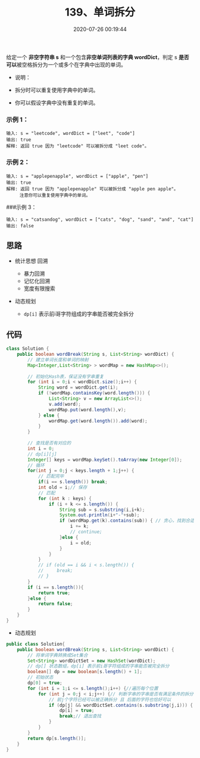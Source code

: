 ﻿---
title: 139、单词拆分
categories:
- leetcode
tags:
  - null
date: 2020-07-26 00:19:44
---

给定一个 **非空字符串 s** 和一个包含**非空单词列表的字典 wordDict**，判定 s **是否可以**被空格拆分为一个或多个在字典中出现的单词。

- 说明：

- 拆分时可以重复使用字典中的单词。
- 你可以假设字典中没有重复的单词。
### 示例 1：

```
输入: s = "leetcode", wordDict = ["leet", "code"]
输出: true
解释: 返回 true 因为 "leetcode" 可以被拆分成 "leet code"。
```
### 示例 2：

```
输入: s = "applepenapple", wordDict = ["apple", "pen"]
输出: true
解释: 返回 true 因为 "applepenapple" 可以被拆分成 "apple pen apple"。
     注意你可以重复使用字典中的单词。
```
###示例 3：

```
输入: s = "catsandog", wordDict = ["cats", "dog", "sand", "and", "cat"]
输出: false
```

<!-- 来源：力扣（LeetCode）
链接：https://leetcode-cn.com/problems/word-break
著作权归领扣网络所有。商业转载请联系官方授权，非商业转载请注明出处。 -->

## 思路
- 统计思想 回溯
  - 暴力回溯
  - 记忆化回溯
  - 宽度有限搜索

- 动态规划
    - `dp[i]`  表示前i哥字符组成的字串能否被完全拆分

## 代码
```java
class Solution {
    public boolean wordBreak(String s, List<String> wordDict) {
        // 建立单词长度和单词的映射
        Map<Integer,List<String> > wordMap = new HashMap<>();
        
        // 初始化Hash表，保证没有字串重复
        for (int i = 0;i < wordDict.size();i++) {
            String word = wordDict.get(i);
            if (!wordMap.containsKey(word.length())) {
                List<String> v = new ArrayList<>();
                v.add(word);
                wordMap.put(word.length(),v);
            } else {
                wordMap.get(word.length()).add(word);
            }
        }
        
        // 查找是否有对应的
        int i = 0;
        // dp[i][j]
        Integer[] keys = wordMap.keySet().toArray(new Integer[0]);
        // 循环
        for(int j = 0;j < keys.length + 1;j++) {
            // 匹配完毕
            if(i == s.length()) break;
            int old = i;// 保存
            // 匹配
            for (int k : keys) {
                if (i + k <= s.length()) {
                    String sub = s.substring(i,i+k);
                    System.out.println(i+"-"+sub);
                    if (wordMap.get(k).contains(sub)) { // 贪心，找到合适的就不找了
                        i += k;
                        // continue;
                    }else {
                        i = old;
                    }
                }
            }
            // if (old == i && i < s.length()) {
            //     break;
            // }
        }
        if (i == s.length()){
            return true;
        }else {
            return false;      
        }
    }
}
```
- 动态规划
```java
public class Solution{
    public boolean wordBreak(String s, List<String> wordDict) {
        // 将单词字典转换成Set集合
        Set<String> wordDictSet = new HashSet(wordDict);
        // dp[] 状态数组，dp[i] 表示前i哥字符组成的字串能否被完全拆分
        boolean[] dp = new boolean[s.length() + 1];
        // 初始状态
        dp[0] = true;
        for (int i = 1;i <= s.length();i++) {//遍历每个位置
            for (int j = 0;j < i;j++) {// 判断字串的字串是否有满足条件的拆分
                // 前j个字符已经可以被正确拆分 且 后面的字符也恰好可以
                if (dp[j] && wordDictSet.contains(s.substring(j,i))) {
                    dp[i] = true;
                    break;// 退出查找
                }
            }
        }
        return dp[s.length()];
    }
}
```